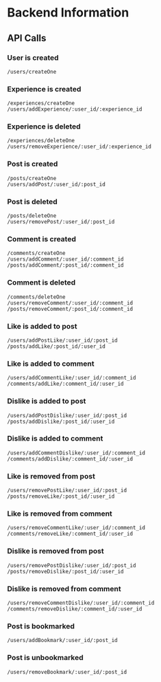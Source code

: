 # Backend Information

## API Calls

### User is created
```
/users/createOne
```  

### Experience is created 
```
/experiences/createOne
/users/addExperience/:user_id/:experience_id
```

### Experience is deleted 
```
/experiences/deleteOne
/users/removeExperience/:user_id/:experience_id
```

### Post is created 
```
/posts/createOne
/users/addPost/:user_id/:post_id
```

### Post is deleted 
```
/posts/deleteOne
/users/removePost/:user_id/:post_id
```

### Comment is created 
```
/comments/createOne
/users/addComment/:user_id/:comment_id
/posts/addComment/:post_id/:comment_id
```

### Comment is deleted 
```
/comments/deleteOne
/users/removeComment/:user_id/:comment_id
/posts/removeComment/:post_id/:comment_id
```

### Like is added to post 
```
/users/addPostLike/:user_id/:post_id
/posts/addLike/:post_id/:user_id
```

### Like is added to comment
```
/users/addCommentLike/:user_id/:comment_id
/comments/addLike/:comment_id/:user_id
```

### Dislike is added to post 
```
/users/addPostDislike/:user_id/:post_id
/posts/addDislike/:post_id/:user_id
```

### Dislike is added to comment
```
/users/addCommentDislike/:user_id/:comment_id
/comments/addDislike/:comment_id/:user_id
```

### Like is removed from post 
```
/users/removePostLike/:user_id/:post_id
/posts/removeLike/:post_id/:user_id
```

### Like is removed from comment
```
/users/removeCommentLike/:user_id/:comment_id
/comments/removeLike/:comment_id/:user_id
```

### Dislike is removed from post 
```
/users/removePostDislike/:user_id/:post_id
/posts/removeDislike/:post_id/:user_id
```

### Dislike is removed from comment
```
/users/removeCommentDislike/:user_id/:comment_id
/comments/removeDislike/:comment_id/:user_id
```

### Post is bookmarked
```
/users/addBookmark/:user_id/:post_id
```

### Post is unbookmarked
```
/users/removeBookmark/:user_id/:post_id
```
